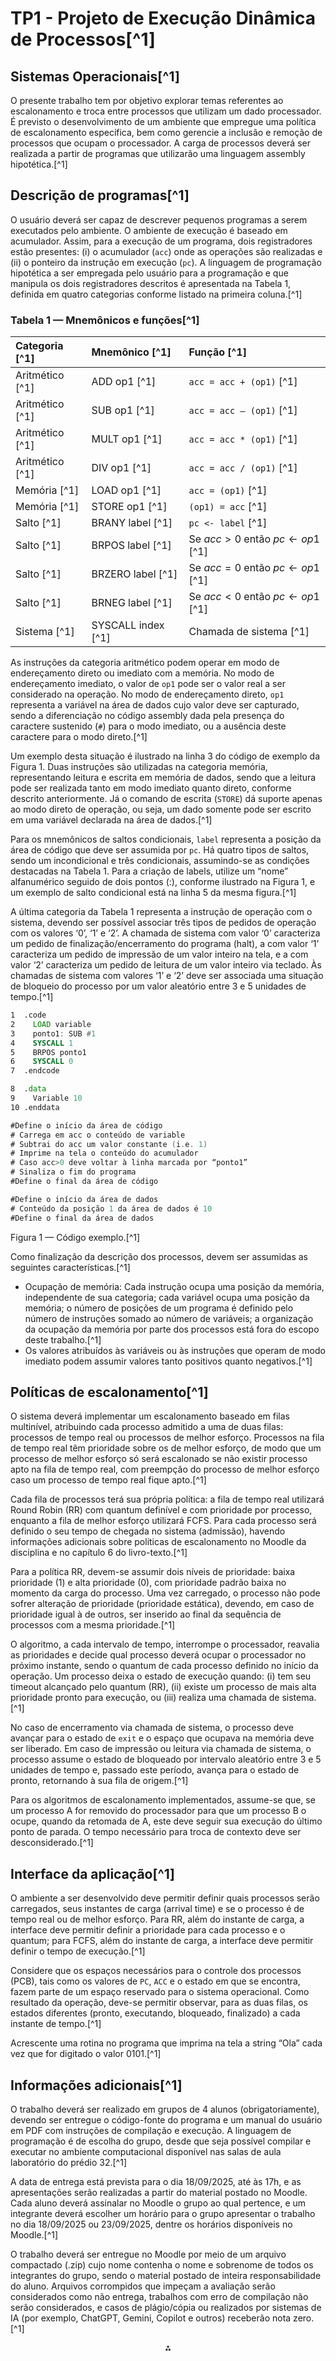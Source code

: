 

# TP1 - Projeto de Execução Dinâmica de Processos[^1]

## Sistemas Operacionais[^1]

O presente trabalho tem por objetivo explorar temas referentes ao escalonamento e troca entre processos que utilizam um dado processador.  É previsto o desenvolvimento de um ambiente que empregue uma política de escalonamento específica, bem como gerencie a inclusão e remoção de processos que ocupam o processador.  A carga de processos deverá ser realizada a partir de programas que utilizarão uma linguagem assembly hipotética.[^1]

## Descrição de programas[^1]

O usuário deverá ser capaz de descrever pequenos programas a serem executados pelo ambiente.  O ambiente de execução é baseado em acumulador.  Assim, para a execução de um programa, dois registradores estão presentes: (i) o acumulador (`acc`) onde as operações são realizadas e (ii) o ponteiro da instrução em execução (`pc`).  A linguagem de programação hipotética a ser empregada pelo usuário para a programação e que manipula os dois registradores descritos é apresentada na Tabela 1, definida em quatro categorias conforme listado na primeira coluna.[^1]

### Tabela 1 — Mnemônicos e funções[^1]

| Categoria [^1] | Mnemônico [^1] | Função [^1] |
| :-- | :-- | :-- |
| Aritmético [^1] | ADD op1 [^1] | `acc = acc + (op1)` [^1] |
| Aritmético [^1] | SUB op1 [^1] | `acc = acc – (op1)` [^1] |
| Aritmético [^1] | MULT op1 [^1] | `acc = acc * (op1)` [^1] |
| Aritmético [^1] | DIV op1 [^1] | `acc = acc / (op1)` [^1] |
| Memória [^1] | LOAD op1 [^1] | `acc = (op1)` [^1] |
| Memória [^1] | STORE op1 [^1] | `(op1) = acc` [^1] |
| Salto [^1] | BRANY label [^1] | `pc <- label` [^1] |
| Salto [^1] | BRPOS label [^1] | Se $acc > 0$ então $pc \leftarrow op1$ [^1] |
| Salto [^1] | BRZERO label [^1] | Se $acc = 0$ então $pc \leftarrow op1$ [^1] |
| Salto [^1] | BRNEG label [^1] | Se $acc < 0$ então $pc \leftarrow op1$ [^1] |
| Sistema [^1] | SYSCALL index [^1] | Chamada de sistema [^1] |

As instruções da categoria aritmético podem operar em modo de endereçamento direto ou imediato com a memória.  No modo de endereçamento imediato, o valor de `op1` pode ser o valor real a ser considerado na operação.  No modo de endereçamento direto, `op1` representa a variável na área de dados cujo valor deve ser capturado, sendo a diferenciação no código assembly dada pela presença do caractere sustenido (`#`) para o modo imediato, ou a ausência deste caractere para o modo direto.[^1]

Um exemplo desta situação é ilustrado na linha 3 do código de exemplo da Figura 1.  Duas instruções são utilizadas na categoria memória, representando leitura e escrita em memória de dados, sendo que a leitura pode ser realizada tanto em modo imediato quanto direto, conforme descrito anteriormente.  Já o comando de escrita (`STORE`) dá suporte apenas ao modo direto de operação, ou seja, um dado somente pode ser escrito em uma variável declarada na área de dados.[^1]

Para os mnemônicos de saltos condicionais, `label` representa a posição da área de código que deve ser assumida por `pc`.  Há quatro tipos de saltos, sendo um incondicional e três condicionais, assumindo-se as condições destacadas na Tabela 1.  Para a criação de labels, utilize um “nome” alfanumérico seguido de dois pontos (:), conforme ilustrado na Figura 1, e um exemplo de salto condicional está na linha 5 da mesma figura.[^1]

A última categoria da Tabela 1 representa a instrução de operação com o sistema, devendo ser possível associar três tipos de pedidos de operação com os valores ‘0’, ‘1’ e ‘2’.  A chamada de sistema com valor ‘0’ caracteriza um pedido de finalização/encerramento do programa (halt), a com valor ‘1’ caracteriza um pedido de impressão de um valor inteiro na tela, e a com valor ‘2’ caracteriza um pedido de leitura de um valor inteiro via teclado.  Às chamadas de sistema com valores ‘1’ e ‘2’ deve ser associada uma situação de bloqueio do processo por um valor aleatório entre 3 e 5 unidades de tempo.[^1]

```asm
1  .code
2    LOAD variable
3    ponto1: SUB #1
4    SYSCALL 1
5    BRPOS ponto1
6    SYSCALL 0
7  .endcode

8  .data
9    Variable 10
10 .enddata

#Define o início da área de código
# Carrega em acc o conteúdo de variable
# Subtrai do acc um valor constante (i.e. 1)
# Imprime na tela o conteúdo do acumulador
# Caso acc>0 deve voltar à linha marcada por “ponto1”
# Sinaliza o fim do programa
#Define o final da área de código

#Define o início da área de dados
# Conteúdo da posição 1 da área de dados é 10
#Define o final da área de dados
```

Figura 1 — Código exemplo.[^1]

Como finalização da descrição dos processos, devem ser assumidas as seguintes características.[^1]

- Ocupação de memória: Cada instrução ocupa uma posição da memória, independente de sua categoria; cada variável ocupa uma posição da memória; o número de posições de um programa é definido pelo número de instruções somado ao número de variáveis; a organização da ocupação da memória por parte dos processos está fora do escopo deste trabalho.[^1]
- Os valores atribuídos às variáveis ou às instruções que operam de modo imediato podem assumir valores tanto positivos quanto negativos.[^1]


## Políticas de escalonamento[^1]

O sistema deverá implementar um escalonamento baseado em filas multinível, atribuindo cada processo admitido a uma de duas filas: processos de tempo real ou processos de melhor esforço.  Processos na fila de tempo real têm prioridade sobre os de melhor esforço, de modo que um processo de melhor esforço só será escalonado se não existir processo apto na fila de tempo real, com preempção do processo de melhor esforço caso um processo de tempo real fique apto.[^1]

Cada fila de processos terá sua própria política: a fila de tempo real utilizará Round Robin (RR) com quantum definível e com prioridade por processo, enquanto a fila de melhor esforço utilizará FCFS.  Para cada processo será definido o seu tempo de chegada no sistema (admissão), havendo informações adicionais sobre políticas de escalonamento no Moodle da disciplina e no capítulo 6 do livro-texto.[^1]

Para a política RR, devem-se assumir dois níveis de prioridade: baixa prioridade (1) e alta prioridade (0), com prioridade padrão baixa no momento da carga do processo.  Uma vez carregado, o processo não pode sofrer alteração de prioridade (prioridade estática), devendo, em caso de prioridade igual à de outros, ser inserido ao final da sequência de processos com a mesma prioridade.[^1]

O algoritmo, a cada intervalo de tempo, interrompe o processador, reavalia as prioridades e decide qual processo deverá ocupar o processador no próximo instante, sendo o quantum de cada processo definido no início da operação.  Um processo deixa o estado de execução quando: (i) tem seu timeout alcançado pelo quantum (RR), (ii) existe um processo de mais alta prioridade pronto para execução, ou (iii) realiza uma chamada de sistema.[^1]

No caso de encerramento via chamada de sistema, o processo deve avançar para o estado de `exit` e o espaço que ocupava na memória deve ser liberado.  Em caso de impressão ou leitura via chamada de sistema, o processo assume o estado de bloqueado por intervalo aleatório entre 3 e 5 unidades de tempo e, passado este período, avança para o estado de pronto, retornando à sua fila de origem.[^1]

Para os algoritmos de escalonamento implementados, assume-se que, se um processo A for removido do processador para que um processo B o ocupe, quando da retomada de A, este deve seguir sua execução do último ponto de parada.  O tempo necessário para troca de contexto deve ser desconsiderado.[^1]

## Interface da aplicação[^1]

O ambiente a ser desenvolvido deve permitir definir quais processos serão carregados, seus instantes de carga (arrival time) e se o processo é de tempo real ou de melhor esforço.  Para RR, além do instante de carga, a interface deve permitir definir a prioridade para cada processo e o quantum; para FCFS, além do instante de carga, a interface deve permitir definir o tempo de execução.[^1]

Considere que os espaços necessários para o controle dos processos (PCB), tais como os valores de `PC`, `ACC` e o estado em que se encontra, fazem parte de um espaço reservado para o sistema operacional.  Como resultado da operação, deve-se permitir observar, para as duas filas, os estados diferentes (pronto, executando, bloqueado, finalizado) a cada instante de tempo.[^1]

Acrescente uma rotina no programa que imprima na tela a string “Ola” cada vez que for digitado o valor 0101.[^1]

## Informações adicionais[^1]

O trabalho deverá ser realizado em grupos de 4 alunos (obrigatoriamente), devendo ser entregue o código-fonte do programa e um manual do usuário em PDF com instruções de compilação e execução.  A linguagem de programação é de escolha do grupo, desde que seja possível compilar e executar no ambiente computacional disponível nas salas de aula laboratório do prédio 32.[^1]

A data de entrega está prevista para o dia 18/09/2025, até às 17h, e as apresentações serão realizadas a partir do material postado no Moodle.  Cada aluno deverá assinalar no Moodle o grupo ao qual pertence, e um integrante deverá escolher um horário para o grupo apresentar o trabalho no dia 18/09/2025 ou 23/09/2025, dentre os horários disponíveis no Moodle.[^1]

O trabalho deverá ser entregue no Moodle por meio de um arquivo compactado (.zip) cujo nome contenha o nome e sobrenome de todos os integrantes do grupo, sendo o material postado de inteira responsabilidade do aluno.  Arquivos corrompidos que impeçam a avaliação serão considerados como não entrega, trabalhos com erro de compilação não serão considerados, e casos de plágio/cópia ou realizados por sistemas de IA (por exemplo, ChatGPT, Gemini, Copilot e outros) receberão nota zero.[^1]

<div style="text-align: center">⁂</div>



